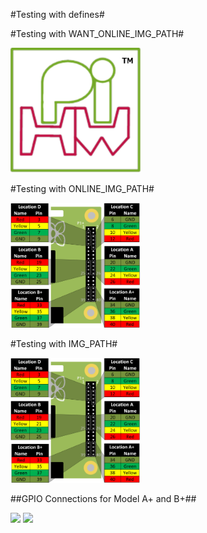 <!-- How to use comments in these files -->

<!-- ---------------------------------- -->

<!--

## This is just an idea at the moment, however this may be a good way to create common worksheets which are adaptable for everyone! ## 



Comments have been put in this file so that they can be customised for a range of workshops and uses.



The convention will be to create a TAG for your purpose and add this to the top of the file with a description.  ## More details will be added when I've experimented further with this concept ##



You can then add comments around any specific sections you need for your workshop and allow others to use the same setups (i.e. if you change to using different hardware you can have alternative sections which describe using that hardware instead of the Pi-Stop).



Once established, we can switch between setups by using a Python Script to generate specific PDFs based on the selected TAGS.



## This is just an idea at the moment, however this may be a good way to create common worksheets which are adaptable for everyone! ## 

-->

#Testing with defines#



<!--Commented out define WANT_MODEL_ORG-->



#Testing with WANT_ONLINE_IMG_PATH#





<img src="https://raw.githubusercontent.com/PiHw/Pi-Stop/master/markdown_source/img/pihwlogotm.png" height=200 />



#Testing with ONLINE_IMG_PATH#



<img src="https://raw.githubusercontent.com/PiHw/Pi-Stop/master/markdown_source/img/PiStopLocationsPlus.png" height=200 />





#Testing with IMG_PATH#

















<img src="https://raw.githubusercontent.com/PiHw/Pi-Stop/master/markdown_source/img/PiStopLocationsPlus.png" height=200 />



##GPIO Connections for Model A+ and B+##

<img src="img/GPIOConnections01Plus.png" height=200 />

<img src="img/GPIOConnections02Plus.png" height=200 />







